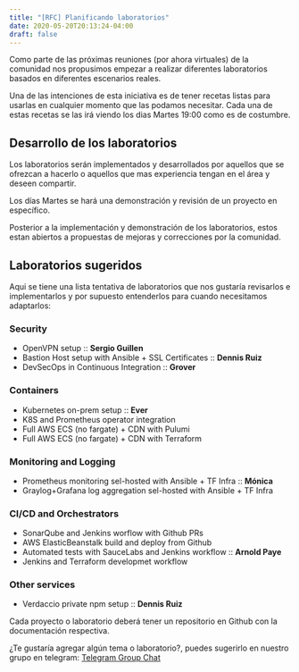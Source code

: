 ```yaml
---
title: "[RFC] Planificando laboratorios"
date: 2020-05-20T20:13:24-04:00
draft: false
---
```


Como parte de las próximas reuniones (por ahora virtuales) de la comunidad nos propusimos empezar a realizar diferentes laboratorios basados en diferentes escenarios reales.

Una de las intenciones de esta iniciativa es de tener recetas listas para usarlas en cualquier momento que las podamos necesitar. Cada una de estas recetas se las irá viendo los dias Martes 19:00 como es de costumbre.

## Desarrollo de los laboratorios

Los laboratorios serán implementados y desarrollados por aquellos que se ofrezcan a hacerlo o aquellos que mas experiencia tengan en el área y deseen compartir. 

Los días Martes se hará una demonstración y revisión de un proyecto en específico.

Posterior a la implementación y demonstración de los laboratorios, estos estan abiertos a propuestas de mejoras y correcciones por la comunidad.

## Laboratorios sugeridos

Aqui se tiene una lista tentativa de laboratorios que nos gustaría revisarlos e implementarlos y por supuesto entenderlos para cuando necesitamos adaptarlos:

### Security
- OpenVPN setup :: **Sergio Guillen**
- Bastion Host setup with Ansible + SSL Certificates :: **Dennis Ruiz**
- DevSecOps in Continuous Integration :: **Grover**

### Containers
- Kubernetes on-prem setup :: **Ever**
- K8S and Prometheus operator integration
- Full AWS ECS (no fargate) + CDN  with Pulumi
- Full AWS ECS (no fargate) + CDN  with Terraform

### Monitoring and Logging
- Prometheus monitoring sel-hosted with Ansible + TF Infra :: **Mónica**
- Graylog+Grafana log aggregation sel-hosted with Ansible + TF Infra

### CI/CD and Orchestrators
- SonarQube and Jenkins worflow with Github PRs
- AWS ElasticBeanstalk build and deploy from Github
- Automated tests with SauceLabs and Jenkins workflow :: **Arnold Paye**
- Jenkins and Terraform developmet workflow

### Other services
- Verdaccio private npm setup :: **Dennis Ruiz**


Cada proyecto o laboratorio deberá tener un repositorio en Github con la documentación respectiva.

¿Te gustaría agregar algún tema o laboratorio?, puedes sugerirlo en nuestro grupo en telegram:
[Telegram Group Chat]( https://t.me/joinchat/AWyCz0z_roDwAaJ9kh2XnQ )
